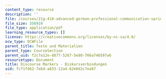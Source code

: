 ```yaml
---
content_type: resource
description: ''
file: /courses/21g-410-advanced-german-professional-communication-spring-2017/fcf1fd627ebda83312a462e0d2c7ea87_21G_410s17_W02_M04.pdf
file_size: 356919
file_type: application/pdf
learning_resource_types: []
license: https://creativecommons.org/licenses/by-nc-sa/4.0/
ocw_type: OCWFile
parent_title: Texte und Materialien
parent_type: CourseSection
parent_uid: f2c7a12e-d877-5267-5e80-766a746597a6
resourcetype: Document
title: Discourse Markers - Diskursverbindungen
uid: fcf1fd62-7ebd-a833-12a4-62e0d2c7ea87
---
```


